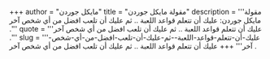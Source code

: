+++
author = "مايكل جوردن"
title = "مقولة مايكل جوردن"
description = '''مقولة مايكل جوردن: عليك أن تتعلم قواعد اللعبة .. ثم عليك أن تلعب افضل من أي شخص آخر .'''
quote = '''عليك أن تتعلم قواعد اللعبة .. ثم عليك أن تلعب افضل من أي شخص آخر .'''
slug = '''عليك-أن-تتعلم-قواعد-اللعبة--ثم-عليك-أن-تلعب-افضل-من-أي-شخص-آخر'''
+++
عليك أن تتعلم قواعد اللعبة .. ثم عليك أن تلعب افضل من أي شخص آخر .
